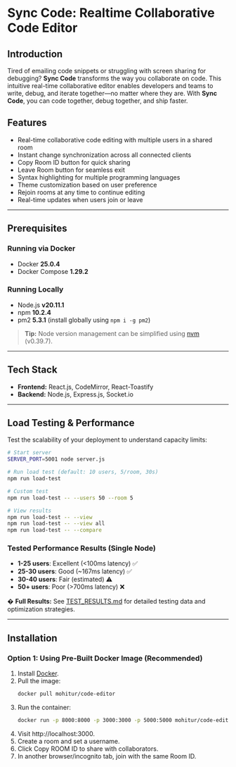 # Sync Code: Realtime Collaborative Code Editor

## Introduction

Tired of emailing code snippets or struggling with screen sharing for debugging? **Sync Code** transforms the way you collaborate on code. This intuitive real-time collaborative editor enables developers and teams to write, debug, and iterate together—no matter where they are. With **Sync Code**, you can code together, debug together, and ship faster.

## Features

- Real-time collaborative code editing with multiple users in a shared room
- Instant change synchronization across all connected clients
- Copy Room ID button for quick sharing
- Leave Room button for seamless exit
- Syntax highlighting for multiple programming languages
- Theme customization based on user preference
- Rejoin rooms at any time to continue editing
- Real-time updates when users join or leave

---

## Prerequisites

### Running via Docker
- Docker **25.0.4**
- Docker Compose **1.29.2**

### Running Locally
- Node.js **v20.11.1**
- npm **10.2.4**
- pm2 **5.3.1** (install globally using `npm i -g pm2`)

> **Tip:** Node version management can be simplified using [nvm](https://github.com/nvm-sh/nvm) (v0.39.7).

---

## Tech Stack

- **Frontend:** React.js, CodeMirror, React-Toastify  
- **Backend:** Node.js, Express.js, Socket.io  

---

## Load Testing & Performance

Test the scalability of your deployment to understand capacity limits:

```bash
# Start server
SERVER_PORT=5001 node server.js

# Run load test (default: 10 users, 5/room, 30s)
npm run load-test

# Custom test
npm run load-test -- --users 50 --room 5

# View results
npm run load-test -- --view
npm run load-test -- --view all
npm run load-test -- --compare
```

### Tested Performance Results (Single Node)
- **1-25 users**: Excellent (<100ms latency) ✅
- **25-30 users**: Good (~167ms latency) ✅
- **30-40 users**: Fair (estimated) ⚠️
- **50+ users**: Poor (>700ms latency) ❌

� **Full Results:** See [TEST_RESULTS.md](./TEST_RESULTS.md) for detailed testing data and optimization strategies.

---

## Installation

### Option 1: Using Pre-Built Docker Image (Recommended)
1. Install [Docker](https://www.docker.com/).
2. Pull the image:
   ```bash
   docker pull mohitur/code-editor
3. Run the container:
   ```bash
   docker run -p 8000:8000 -p 3000:3000 -p 5000:5000 mohitur/code-editor
4. Visit http://localhost:3000.
5. Create a room and set a username.
6. Click Copy ROOM ID to share with collaborators.
7. In another browser/incognito tab, join with the same Room ID.

